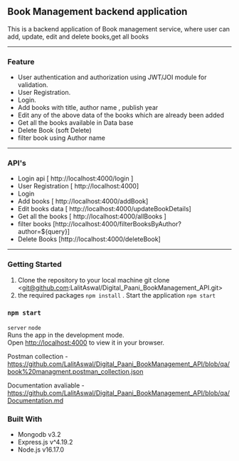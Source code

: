 ## Book Management backend application

This is a backend application of Book management service, where user can add, update, edit and delete books,get all books

---

### Feature

- User authentication and authorization using JWT/JOI module for validation.
- User Registration.
- Login.
- Add books with title, author name , publish year
- Edit any of the above data of the books which are already been added
- Get all the books available in Data base
- Delete Book (soft Delete)
- filter book using Author name

---

### API's

- Login api [ http://localhost:4000/login ]
- User Registration [ http://localhost:4000]
- Login
- Add books [ http://localhost:4000/addBook]
- Edit books data [ http://localhost:4000/updateBookDetails]
- Get all the books [ http://localhost:4000/allBooks ]
- filter books [http://localhost:4000/filterBooksByAuthor?author=${query}]
- Delete Books [http://localhost:4000/deleteBook]

---

### Getting Started

1. Clone the repository to your local machine
  git clone <git@github.com:LalitAswal/Digital_Paani_BookManagement_API.git>
2. the required packages
  `npm install`
. Start the application `npm start`

### `npm start`

 `server`  `node`\
Runs the app in the development mode.\
Open [http://localhost:4000](http://localhost:4000) to view it in your browser.

Postman collection - https://github.com/LalitAswal/Digital_Paani_BookManagement_API/blob/qa/book%20managment.postman_collection.json

Documentation avaliable - https://github.com/LalitAswal/Digital_Paani_BookManagement_API/blob/qa/Documentation.md

### Built With

- Mongodb  v3.2
- Express.js v^4.19.2
- Node.js  v16.17.0

